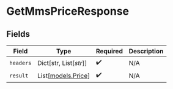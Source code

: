 # GetMmsPriceResponse


## Fields

| Field                                    | Type                                     | Required                                 | Description                              |
| ---------------------------------------- | ---------------------------------------- | ---------------------------------------- | ---------------------------------------- |
| `headers`                                | Dict[str, List[*str*]]                   | :heavy_check_mark:                       | N/A                                      |
| `result`                                 | List[[models.Price](../models/price.md)] | :heavy_check_mark:                       | N/A                                      |